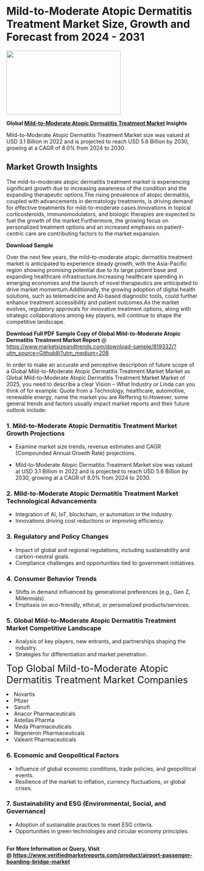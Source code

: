 <H1>Mild-to-Moderate Atopic Dermatitis Treatment Market Size, Growth and Forecast from 2024 - 2031</H1><img class="aligncenter size-medium wp-image-584254" src="https://thirdeyenews.in/wp-content/uploads/2024/09/Global-Market-Research-300x168.jpeg" alt="" width="300" height="168" /><p><strong>Global&nbsp;<a href="https://www.marketsizeandtrends.com/download-sample/819332/?utm_source=Github8j?utm_medium=208">Mild-to-Moderate Atopic Dermatitis Treatment Market</a> Insights</strong></p><p>Mild-to-Moderate Atopic Dermatitis Treatment Market size was valued at USD 3.1 Billion in 2022 and is projected to reach USD 5.6 Billion by 2030, growing at a CAGR of 8.0% from 2024 to 2030.</p><p><h2>Market Growth Insights</h2> <p>The mild-to-moderate atopic dermatitis treatment market is experiencing significant growth due to increasing awareness of the condition and the expanding therapeutic options.The rising prevalence of atopic dermatitis, coupled with advancements in dermatology treatments, is driving demand for effective treatments for mild-to-moderate cases.Innovations in topical corticosteroids, immunomodulators, and biologic therapies are expected to fuel the growth of the market.Furthermore, the growing focus on personalized treatment options and an increased emphasis on patient-centric care are contributing factors to the market expansion.</p> <p><strong>Download Sample</strong></p> <p>Over the next few years, the mild-to-moderate atopic dermatitis treatment market is anticipated to experience steady growth, with the Asia-Pacific region showing promising potential due to its large patient base and expanding healthcare infrastructure.Increasing healthcare spending in emerging economies and the launch of novel therapeutics are anticipated to drive market momentum.Additionally, the growing adoption of digital health solutions, such as telemedicine and AI-based diagnostic tools, could further enhance treatment accessibility and patient outcomes.As the market evolves, regulatory approvals for innovative treatment options, along with strategic collaborations among key players, will continue to shape the competitive landscape.</p> <p><span class=""><strong>Download Full PDF Sample Copy of Global Mild-to-Moderate Atopic Dermatitis Treatment Market Report</strong> @ <a href="https://www.marketsizeandtrends.com/download-sample/819332/?utm_source=Github8j?utm_medium=208" target="_blank">https://www.marketsizeandtrends.com/download-sample/819332/?utm_source=Github8j?utm_medium=208</a></span></p><p>In order to make an accurate and perceptive description of future scope of a Global&nbsp;Mild-to-Moderate Atopic Dermatitis Treatment Market Market as Global&nbsp;Mild-to-Moderate Atopic Dermatitis Treatment Market Market of 2025, you need to describe a clear Vision &ndash; What Industry or Linda can you think of for example: Quote from a Technology, healthcare, automotive, renewable energy, name the market you are Reffering to.However, some general trends and factors usually impact market reports and their future outlook include:</p><h3>1.&nbsp;<strong>Mild-to-Moderate Atopic Dermatitis Treatment Market Growth Projections</strong></h3><ul><li>Examine market size trends, revenue estimates and CAGR (Compounded Annual Growth Rate) projections.</li><li><p>Mild-to-Moderate Atopic Dermatitis Treatment Market size was valued at USD 3.1 Billion in 2022 and is projected to reach USD 5.6 Billion by 2030, growing at a CAGR of 8.0% from 2024 to 2030.</p></li></ul><h3>2.&nbsp;<strong>Mild-to-Moderate Atopic Dermatitis Treatment Market Technological Advancements</strong></h3><ul><li>Integration of AI, IoT, blockchain, or automation in the industry.</li><li>Innovations driving cost reductions or improving efficiency.</li></ul><h3>3.&nbsp;<strong>Regulatory and Policy Changes</strong></h3><ul><li>Impact of global and regional regulations, including sustainability and carbon-neutral goals.</li><li>Compliance challenges and opportunities tied to government initiatives.</li></ul><h3>4.&nbsp;<strong>Consumer Behavior Trends</strong></h3><ul><li>Shifts in demand influenced by generational preferences (e.g., Gen Z, Millennials).</li><li>Emphasis on eco-friendly, ethical, or personalized products/services.</li></ul><h3>5.&nbsp;<strong>Global Mild-to-Moderate Atopic Dermatitis Treatment Market Competitive Landscape</strong></h3><ul><li>Analysis of key players, new entrants, and partnerships shaping the industry.</li><li>Strategies for differentiation and market penetration.</li></ul><p data-pm-slice="1 1 []"><span style="color: inherit; font-family: inherit; font-size: 25px;">Top Global Mild-to-Moderate Atopic Dermatitis Treatment Market Companies</span></p><div class="" data-test-id=""><p><li>Novartis</li><li> Pfizer</li><li> Sanofi</li><li> Anacor Pharmaceuticals</li><li> Astellas Pharma</li><li> Meda Pharmaceuticals</li><li> Regeneron Pharmaceuticals</li><li> Valeant Pharmaceuticals</li></p></div><h3>6.&nbsp;<strong>Economic and Geopolitical Factors</strong></h3><ul><li>Influence of global economic conditions, trade policies, and geopolitical events.</li><li>Resilience of the market to inflation, currency fluctuations, or global crises.</li></ul><h3>7.&nbsp;<strong>Sustainability and ESG (Environmental, Social, and Governance)</strong></h3><ul><li>Adoption of sustainable practices to meet ESG criteria.</li><li>Opportunities in green technologies and circular economy principles.</li></ul><h2><strong style="font-size: 14px;">For More Information or Query, Visit @&nbsp;</strong><a style="background-color: #ffffff; font-size: 14px;" href="https://www.marketsizeandtrends.com/report/mild-to-moderate-atopic-dermatitis-treatment-market/" target="_blank">https://www.verifiedmarketreports.com/product/airport-passenger-boarding-bridge-market</a></h2>